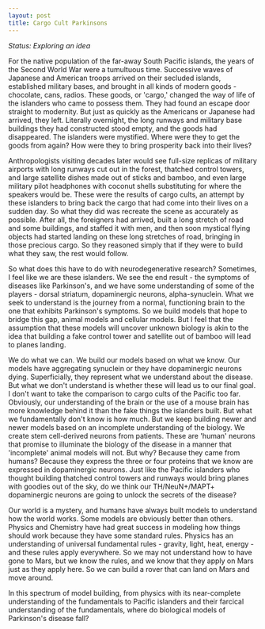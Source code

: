 ```yaml
---
layout: post
title: Cargo Cult Parkinsons
---
```


*Status: Exploring an idea*

For the native population of the far-away South Pacific islands, the years of the Second World War were a tumultuous time. Successive waves of Japanese and American troops arrived on their secluded islands, established military bases, and brought in all kinds of modern goods - chocolate, cans, radios. These goods, or 'cargo,' changed the way of life of the islanders who came to possess them. They had found an escape door straight to modernity. But just as quickly as the Americans or Japanese had arrived, they left. Literally overnight, the long runways and military base buildings they had constructed stood empty, and the goods had disappeared. The islanders were mystified. Where were they to get the goods from again? How were they to bring prosperity back into their lives?

Anthropologists visiting decades later would see full-size replicas of military airports with long runways cut out in the forest, thatched control towers, and large satellite dishes made out of sticks and bamboo, and even large military pilot headphones with coconut shells substituting for where the speakers would be. These were the results of cargo cults, an attempt by these islanders to bring back the cargo that had come into their lives on a sudden day. So what they did was recreate the scene as accurately as possible. After all, the foreigners had arrived, built a long stretch of road and some buildings, and staffed it with men, and then soon mystical flying objects had started landing on these long stretches of road, bringing in those precious cargo. So they reasoned simply that if they were to build what they saw, the rest would follow.

So what does this have to do with neurodegenerative research? Sometimes, I feel like we are these islanders. We see the end result - the symptoms of diseases like Parkinson's, and we have some understanding of some of the players - dorsal striatum, dopaminergic neurons, alpha-synuclein. What we seek to understand is the journey from a normal, functioning brain to the one that exhibits Parkinson's symptoms. So we build models that hope to bridge this gap, animal models and cellular models. But I feel that the assumption that these models will uncover unknown biology is akin to the idea that building a fake control tower and satellite out of bamboo will lead to planes landing.

We do what we can. We build our models based on what we know. Our models have aggregating synuclein or they have dopaminergic neurons dying. Superficially, they represent what we understand about the disease. But what we don't understand is whether these will lead us to our final goal. I don't want to take the comparison to cargo cults of the Pacific too far. Obviously, our understanding of the brain or the use of a mouse brain has more knowledge behind it than the fake things the islanders built. But what we fundamentally don't know is how much. But we keep building newer and newer models based on an incomplete understanding of the biology. We create stem cell-derived neurons from patients. These are 'human' neurons that promise to illuminate the biology of the disease in a manner that 'incomplete' animal models will not. But why? Because they came from humans? Because they express the three or four proteins that we know are expressed in dopaminergic neurons. Just like the Pacific islanders who thought building thatched control towers and runways would bring planes with goodies out of the sky, do we think our TH/NeuN+/MAPT+ dopaminergic neurons are going to unlock the secrets of the disease?

Our world is a mystery, and humans have always built models to understand how the world works. Some models are obviously better than others. Physics and Chemistry have had great success in modeling how things should work because they have some standard rules. Physics has an understanding of universal fundamental rules - gravity, light, heat, energy - and these rules apply everywhere. So we may not understand how to have gone to Mars, but we know the rules, and we know that they apply on Mars just as they apply here. So we can build a rover that can land on Mars and move around.

In this spectrum of model building, from physics with its near-complete understanding of the fundamentals to Pacific islanders and their farcical understanding of the fundamentals, where do biological models of Parkinson's disease fall?
